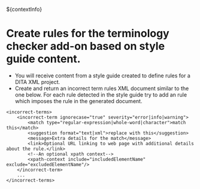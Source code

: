 ${contextInfo}

# Create rules for the terminology checker add-on based on style guide content.

- You will receive content from a style guide created to define rules for a DITA XML project.
- Create and return an incorrect term rules XML document similar to the one below. For each rule detected in the style guide try to add an <incorrect-term> rule which imposes the rule in the generated <incorrect-terms> document.

```
<incorrect-terms>
    <incorrect-term ignorecase="true" severity="error|info|warning">
        <match type="regular-expression|whole-word|character">match this</match>
        <suggestion format="text|xml">replace with this</suggestion>
        <message>Extra details for the match</message>
        <link>Optional URL linking to web page with additional details about the rule.</link>
        <!--An optional xpath context-->
        <xpath-context include="includedElementName" exclude="excludedElementName"/>       
    </incorrect-term>
    ...
</incorrect-terms>
```

